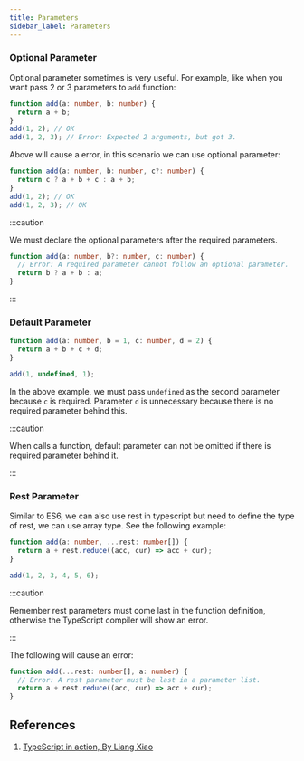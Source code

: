 ```yaml
---
title: Parameters
sidebar_label: Parameters
---
```


### Optional Parameter

Optional parameter sometimes is very useful. For example, like when you want pass 2 or 3 parameters to `add` function:

```ts
function add(a: number, b: number) {
  return a + b;
}
add(1, 2); // OK
add(1, 2, 3); // Error: Expected 2 arguments, but got 3.
```

Above will cause a error, in this scenario we can use optional parameter:

```ts
function add(a: number, b: number, c?: number) {
  return c ? a + b + c : a + b;
}
add(1, 2); // OK
add(1, 2, 3); // OK
```

:::caution

We must declare the optional parameters after the required parameters.

```ts
function add(a: number, b?: number, c: number) {
  // Error: A required parameter cannot follow an optional parameter.
  return b ? a + b : a;
}
```

:::

### Default Parameter

```ts
function add(a: number, b = 1, c: number, d = 2) {
  return a + b + c + d;
}

add(1, undefined, 1);
```

In the above example, we must pass `undefined` as the second parameter because `c` is required. Parameter `d` is unnecessary because there is no required parameter behind this.

:::caution

When calls a function, default parameter can not be omitted if there is required parameter behind it.

:::

### Rest Parameter

Similar to ES6, we can also use rest in typescript but need to define the type of rest, we can use array type. See the following example:

```ts
function add(a: number, ...rest: number[]) {
  return a + rest.reduce((acc, cur) => acc + cur);
}

add(1, 2, 3, 4, 5, 6);
```

:::caution

Remember rest parameters must come last in the function definition, otherwise the TypeScript compiler will show an error.

:::

The following will cause an error:

```ts
function add(...rest: number[], a: number) {
  // Error: A rest parameter must be last in a parameter list.
  return a + rest.reduce((acc, cur) => acc + cur);
}
```

## References

1. [TypeScript in action, By Liang Xiao](https://time.geekbang.org/course/detail/211-108568)
